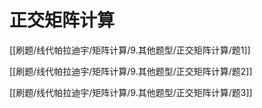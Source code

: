 # 正交矩阵计算

[[刷题/线代帕拉迪宇/矩阵计算/9.其他题型/正交矩阵计算/题1]]

[[刷题/线代帕拉迪宇/矩阵计算/9.其他题型/正交矩阵计算/题2]]

[[刷题/线代帕拉迪宇/矩阵计算/9.其他题型/正交矩阵计算/题3]]